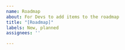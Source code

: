 ```yaml
---
name: Roadmap
about: For Devs to add items to the roadmap
title: "[Roadmap]"
labels: New, planned
assignees: ''

---
```



